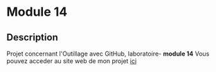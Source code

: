 # Module 14
## Description
Projet concernant l'Outillage avec GitHub, laboratoire- **module 14**
Vous pouvez acceder au site web de mon projet [ici]( https://ayanaim0.github.io/module14_outillage/)